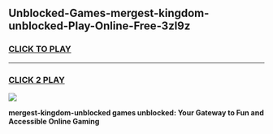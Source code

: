 
## Unblocked-Games-mergest-kingdom-unblocked-Play-Online-Free-3zl9z
<h3>
<a href="https://premium76.site?title=mergest-kingdom-unblocked&ref=26A">CLICK TO PLAY</a></h3>
<hr>

<h3>
<a href="https://premium76.site?title=mergest-kingdom-unblocked&ref=26A">CLICK 2 PLAY</a>
  
</h3>

<a href="https://premium76.site?title=mergest-kingdom-unblocked&ref=26A"><img src="https://clearcache.store/games.png"></a>


**mergest-kingdom-unblocked games unblocked: Your Gateway to Fun and Accessible Online Gaming**

